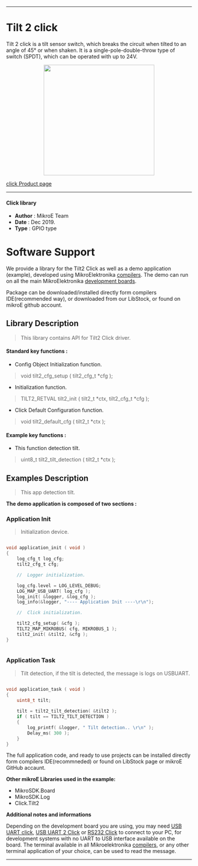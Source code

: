 
---
# Tilt 2 click

Tilt 2 click is a tilt sensor switch, which breaks the circuit when tilted to an angle of 45° or when shaken. It is a single-pole-double-throw type of switch (SPDT), which can be operated with up to 24V.

<p align="center">
  <img src="https://download.mikroe.com/images/click_for_ide/tilt2_click.png" height=300px>
</p>

[click Product page](https://www.mikroe.com/tilt-2-click)

---


#### Click library 

- **Author**        : MikroE Team
- **Date**          : Dec 2019.
- **Type**          : GPIO type


# Software Support

We provide a library for the Tilt2 Click 
as well as a demo application (example), developed using MikroElektronika 
[compilers](https://shop.mikroe.com/compilers). 
The demo can run on all the main MikroElektronika [development boards](https://shop.mikroe.com/development-boards).

Package can be downloaded/installed directly form compilers IDE(recommended way), or downloaded from our LibStock, or found on mikroE github account. 

## Library Description

> This library contains API for Tilt2 Click driver.

#### Standard key functions :

- Config Object Initialization function.
> void tilt2_cfg_setup ( tilt2_cfg_t *cfg ); 
 
- Initialization function.
> TILT2_RETVAL tilt2_init ( tilt2_t *ctx, tilt2_cfg_t *cfg );

- Click Default Configuration function.
> void tilt2_default_cfg ( tilt2_t *ctx );


#### Example key functions :

- This function detection tilt.
> uint8_t tilt2_tilt_detection ( tilt2_t *ctx );
 
## Examples Description

> This app detection tilt.

**The demo application is composed of two sections :**

### Application Init 

> Initialization device.

```c

void application_init ( void )
{
    log_cfg_t log_cfg;
    tilt2_cfg_t cfg;

    //  Logger initialization.

    log_cfg.level = LOG_LEVEL_DEBUG;
    LOG_MAP_USB_UART( log_cfg );
    log_init( &logger, &log_cfg );
    log_info(&logger, "---- Application Init ----\r\n");

    //  Click initialization.

    tilt2_cfg_setup( &cfg );
    TILT2_MAP_MIKROBUS( cfg, MIKROBUS_1 );
    tilt2_init( &tilt2, &cfg );
}
  
```

### Application Task

> Tilt detection, if the tilt is detected, the message is logs on USBUART.

```c

void application_task ( void )
{
    uint8_t tilt;
    
    tilt = tilt2_tilt_detection( &tilt2 );
    if ( tilt == TILT2_TILT_DETECTION )
    {
        log_printf( &logger, " Tilt detection.. \r\n" );
        Delay_ms( 300 );
    }
}  

```

The full application code, and ready to use projects can be  installed directly form compilers IDE(recommneded) or found on LibStock page or mikroE GitHub accaunt.

**Other mikroE Libraries used in the example:** 

- MikroSDK.Board
- MikroSDK.Log
- Click.Tilt2

**Additional notes and informations**

Depending on the development board you are using, you may need 
[USB UART click](https://shop.mikroe.com/usb-uart-click), 
[USB UART 2 Click](https://shop.mikroe.com/usb-uart-2-click) or 
[RS232 Click](https://shop.mikroe.com/rs232-click) to connect to your PC, for 
development systems with no UART to USB interface available on the board. The 
terminal available in all Mikroelektronika 
[compilers](https://shop.mikroe.com/compilers), or any other terminal application 
of your choice, can be used to read the message.



---
